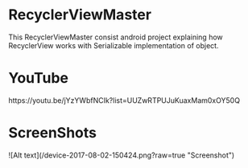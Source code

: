 # RecyclerViewMaster
This RecyclerViewMaster consist android project explaining how RecyclerView works with Serializable implementation of object.
<h1>YouTube</h1>
https://youtu.be/jYzYWbfNCIk?list=UUZwRTPUJuKuaxMam0xOY50Q

<h1>ScreenShots</h1>
![Alt text](/device-2017-08-02-150424.png?raw=true "Screenshot")
